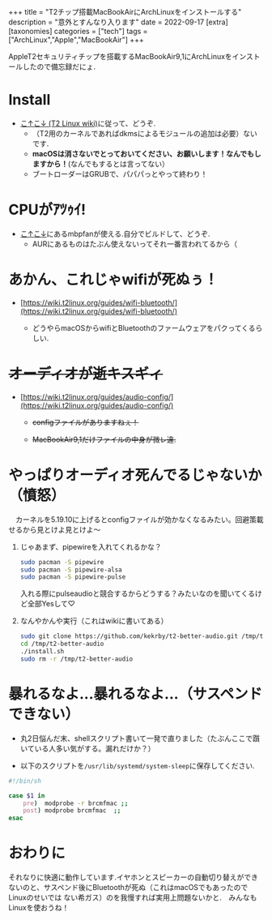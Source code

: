 +++
title = "T2チップ搭載MacBookAirにArchLinuxをインストールする"
description = "意外とすんなり入ります"
date = 2022-09-17
[extra]
[taxonomies]
categories = ["tech"]
tags = ["ArchLinux","Apple","MacBookAir"]
+++


AppleT2セキュリティチップを搭載するMacBookAir9,1にArchLinuxをインストールしたので備忘録だにょ.

# Install

- [こ↑こ↓ (T2 Linux wiki)](https://wiki.t2linux.org/distributions/arch/installation/)に従って、どうぞ.
	- （T2用のカーネルであればdkmsによるモジュールの追加は必要）ないです.
	- __macOSは消さないでとっておいてください、お願いします！なんでもしますから！__(なんでもするとは言ってない）
	- ブートローダーはGRUBで、パパパっとやって終わり！

# CPUがｱﾂｩｲ!

- [こ↑こ↓](https://wiki.t2linux.org/guides/fan/)にあるmbpfanが使える.自分でビルドして、どうぞ.
	- AURにあるものはたぶん使えないってそれ一番言われてるから（

# あかん、これじゃwifiが死ぬぅ！

- [https://wiki.t2linux.org/guides/wifi-bluetooth/](https://wiki.t2linux.org/guides/wifi-bluetooth/)

	- どうやらmacOSからwifiとBluetoothのファームウェアをパクってくるらしい.

# ~~オーディオが逝キスギィ~~
- [https://wiki.t2linux.org/guides/audio-config/](https://wiki.t2linux.org/guides/audio-config/) 

	- ~~configファイルがありますねぇ！~~

	- ~~MacBookAir9,1だけファイルの中身が微レ違.~~

# やっぱりオーディオ死んでるじゃないか（憤怒）
　カーネルを5.19.10に上げるとconfigファイルが効かなくなるみたい。回避策載せるから見とけよ見とけよ〜

1. じゃあまず、pipewireを入れてくれるかな？
    ```bash
    sudo pacman -S pipewire
    sudo pacman -S pipewire-alsa
    sudo pacman -S pipewire-pulse
    ```
    入れる際にpulseaudioと競合するからどうする？みたいなのを聞いてくるけど全部Yesして♡


2. なんやかんや実行（これはwikiに書いてある）
    ```bash
    sudo git clone https://github.com/kekrby/t2-better-audio.git /tmp/t2-better-audio
    cd /tmp/t2-better-audio
    ./install.sh
    sudo rm -r /tmp/t2-better-audio
    ```



# 暴れるなよ...暴れるなよ...（サスペンドできない）

- 丸2日悩んだ末、shellスクリプト書いて一発で直りました（たぶんここで躓いている人多い気がする。漏れだけか？）

- 以下のスクリプトを`/usr/lib/systemd/system-sleep`に保存してください.

```bash
#!/bin/sh

case $1 in
    pre)  modprobe -r brcmfmac ;;
    post) modprobe brcmfmac  ;;
esac

```

# おわりに
それなりに快適に動作しています.イヤホンとスピーカーの自動切り替えができないのと、サスペンド後にBluetoothが死ぬ（これはmacOSでもあったのでLinuxのせいでは
ない希ガス）のを我慢すれば実用上問題ないかと.　みんなもLinuxを使おうね！
